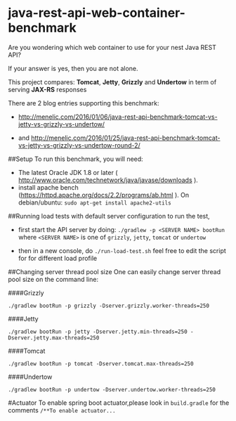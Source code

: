 # java-rest-api-web-container-benchmark
Are you wondering which web container to use for your nest Java REST API?

If your answer is yes, then you are not alone.

This project compares: 
**Tomcat**, **Jetty**, **Grizzly** and **Undertow** in term of serving **JAX-RS** responses

There are 2 blog entries supporting this benchmark:


- http://menelic.com/2016/01/06/java-rest-api-benchmark-tomcat-vs-jetty-vs-grizzly-vs-undertow/

- and http://menelic.com/2016/01/25/java-rest-api-benchmark-tomcat-vs-jetty-vs-grizzly-vs-undertow-round-2/


##Setup
To run this benchmark, you will need:

- The latest Oracle JDK 1.8 or later ( http://www.oracle.com/technetwork/java/javase/downloads ). 
- install apache bench (https://httpd.apache.org/docs/2.2/programs/ab.html ).
 On debian/ubuntu: 
`sudo apt-get install apache2-utils` 

##Running load tests with default server configuration
to run the test, 

- first start the API server by doing:
`./gradlew -p <SERVER NAME> bootRun`
where `<SERVER NAME>` is one of `grizzly`, `jetty`, `tomcat` or `undertow`

- then in a new console, do
`./run-load-test.sh`
feel free to edit the script for for different load profile 

##Changing server thread pool size
One can easily change server thread pool size on the command line: 


####Grizzly 

`./gradlew bootRun -p grizzly -Dserver.grizzly.worker-threads=250`



####Jetty

`./gradlew bootRun -p jetty -Dserver.jetty.min-threads=250 -Dserver.jetty.max-threads=250` 


####Tomcat

`./gradlew bootRun -p tomcat -Dserver.tomcat.max-threads=250`


####Undertow

`./gradlew bootRun -p undertow -Dserver.undertow.worker-threads=250`

#Actuator
To enable spring boot actuator,please look in `build.gradle` for the comments
`/**To enable actuator...`
